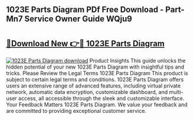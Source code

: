 ## 1023E Parts Diagram PDf Free Download - Part-Mn7 Service Owner Guide WQju9

# <h2><a href="http://dfsnib3.blite.top/?on=1023E+Parts+Diagram">🔗Download New 👉🔴 1023E Parts Diagram</a></h2>

[![1023E Parts Diagram download](https://i.imgur.com/lujVjoI.png)](http://dfsnib3.blite.top/?on=1023E+Parts+Diagram)
Product Insights This guide unlocks the hidden potential of your new 1023E Parts Diagram with insightful tips and tricks. Please Review the Legal Terms 1023E Parts Diagram This product is subject to certain legal terms and conditions. 1023E Parts Diagram offers users an extensive range of advanced features, including virtual private network, automatic data encryption, customizable dashboard, and multi-user access, all accessible through the sleek and customizable interface. Your Feedback Matters 1023E Parts Diagram. We value your feedback and are committed to providing exceptional customer service.

